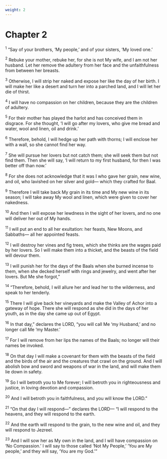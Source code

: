 ```yaml
---
weight: 2
---
```


# Chapter 2

<sup>1</sup> “Say of your brothers, ‘My people,’ and of your sisters, ‘My loved one.’ 

<sup>2</sup> Rebuke your mother, rebuke her, for she is not My wife, and I am not her husband. Let her remove the adultery from her face and the unfaithfulness from between her breasts. 

<sup>3</sup> Otherwise, I will strip her naked and expose her like the day of her birth. I will make her like a desert and turn her into a parched land, and I will let her die of thirst. 

<sup>4</sup> I will have no compassion on her children, because they are the children of adultery. 

<sup>5</sup> For their mother has played the harlot and has conceived them in disgrace. For she thought, ‘I will go after my lovers, who give me bread and water, wool and linen, oil and drink.’ 

<sup>6</sup> Therefore, behold, I will hedge up her path with thorns; I will enclose her with a wall, so she cannot find her way. 

<sup>7</sup> She will pursue her lovers but not catch them; she will seek them but not find them. Then she will say, ‘I will return to my first husband, for then I was better off than now.’ 

<sup>8</sup> For she does not acknowledge that it was I who gave her grain, new wine, and oil, who lavished on her silver and gold— which they crafted for Baal. 

<sup>9</sup> Therefore I will take back My grain in its time and My new wine in its season; I will take away My wool and linen, which were given to cover her nakedness. 

<sup>10</sup> And then I will expose her lewdness in the sight of her lovers, and no one will deliver her out of My hands. 

<sup>11</sup> I will put an end to all her exultation: her feasts, New Moons, and Sabbaths— all her appointed feasts. 

<sup>12</sup> I will destroy her vines and fig trees, which she thinks are the wages paid by her lovers. So I will make them into a thicket, and the beasts of the field will devour them. 

<sup>13</sup> I will punish her for the days of the Baals when she burned incense to them, when she decked herself with rings and jewelry, and went after her lovers. But Me she forgot,” 

<sup>14</sup> “Therefore, behold, I will allure her and lead her to the wilderness, and speak to her tenderly. 

<sup>15</sup> There I will give back her vineyards and make the Valley of Achor into a gateway of hope. There she will respond as she did in the days of her youth, as in the day she came up out of Egypt. 

<sup>16</sup> In that day,” declares the LORD, “you will call Me ‘my Husband,’ and no longer call Me ‘my Master.’ 

<sup>17</sup> For I will remove from her lips the names of the Baals; no longer will their names be invoked. 

<sup>18</sup> On that day I will make a covenant for them with the beasts of the field and the birds of the air and the creatures that crawl on the ground. And I will abolish bow and sword and weapons of war in the land, and will make them lie down in safety. 

<sup>19</sup> So I will betroth you to Me forever; I will betroth you in righteousness and justice, in loving devotion and compassion. 

<sup>20</sup> And I will betroth you in faithfulness, and you will know the LORD.” 

<sup>21</sup> “On that day I will respond—” declares the LORD— “I will respond to the heavens, and they will respond to the earth. 

<sup>22</sup> And the earth will respond to the grain, to the new wine and oil, and they will respond to Jezreel. 

<sup>23</sup> And I will sow her as My own in the land, and I will have compassion on ‘No Compassion.’ I will say to those called ‘Not My People,’ ‘You are My people,’ and they will say, ‘You are my God.’” 


